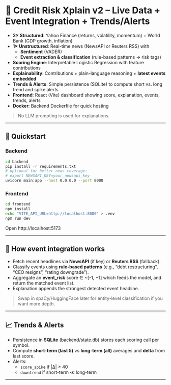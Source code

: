 # 🏦 Credit Risk Xplain v2 – Live Data + Event Integration + Trends/Alerts

- **2× Structured**: Yahoo Finance (returns, volatility, momentum) + World Bank (GDP growth, inflation)
- **1× Unstructured**: Real-time news (NewsAPI or Reuters RSS) with
  - **Sentiment** (VADER)
  - **Event extraction & classification** (rule-based patterns → risk tags)
- **Scoring Engine**: Interpretable Logistic Regression with feature contributions
- **Explainability**: Contributions + plain-language reasoning + **latest events embedded**
- **Trends & Alerts**: Simple persistence (SQLite) to compute short vs. long trend and spike alerts
- **Frontend**: React (Vite) dashboard showing score, explanation, events, trends, alerts
- **Docker**: Backend Dockerfile for quick hosting

> No LLM prompting is used for explanations.

---

## 🚀 Quickstart

### Backend
```bash
cd backend
pip install -r requirements.txt
# optional for better news coverage:
# export NEWSAPI_KEY=your_newsapi_key
uvicorn main:app --host 0.0.0.0 --port 8000
```

### Frontend
```bash
cd frontend
npm install
echo "VITE_API_URL=http://localhost:8000" > .env
npm run dev
```

Open http://localhost:5173

---

## 🧠 How event integration works
- Fetch recent headlines via **NewsAPI** (if key) or **Reuters RSS** (fallback).
- Classify events using **rule-based patterns** (e.g., “debt restructuring”, “CEO resigns”, “rating downgrade”).
- Aggregate an **event_risk** score ∈ ~[-1, +1] which feeds the model, and return the matched event list.
- Explanation appends the strongest detected event headline.

> Swap in spaCy/HuggingFace later for entity-level classification if you want more depth.

---

## 📈 Trends & Alerts
- Persistence in **SQLite** (backend/state.db) stores each scoring call per symbol.
- Compute **short-term (last 5)** vs **long-term (all)** averages and **delta** from last score.
- Alerts:
  - `score_spike` if |Δ| ≥ 40
  - `downtrend` if short-term ≪ long-term

---

